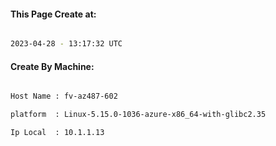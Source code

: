 
   
#### This Page Create at:

```bash

2023-04-28 - 13:17:32 UTC

```

#### Create By Machine:

```bash

Host Name : fv-az487-602

platform  : Linux-5.15.0-1036-azure-x86_64-with-glibc2.35

Ip Local  : 10.1.1.13

```

